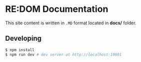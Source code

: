 # RE:DOM Documentation

This site content is written in `.MD` format located in **docs/** folder.

## Developing

``` bash
$ npm install
$ npm run dev # dev server at http://localhost:10001
```
